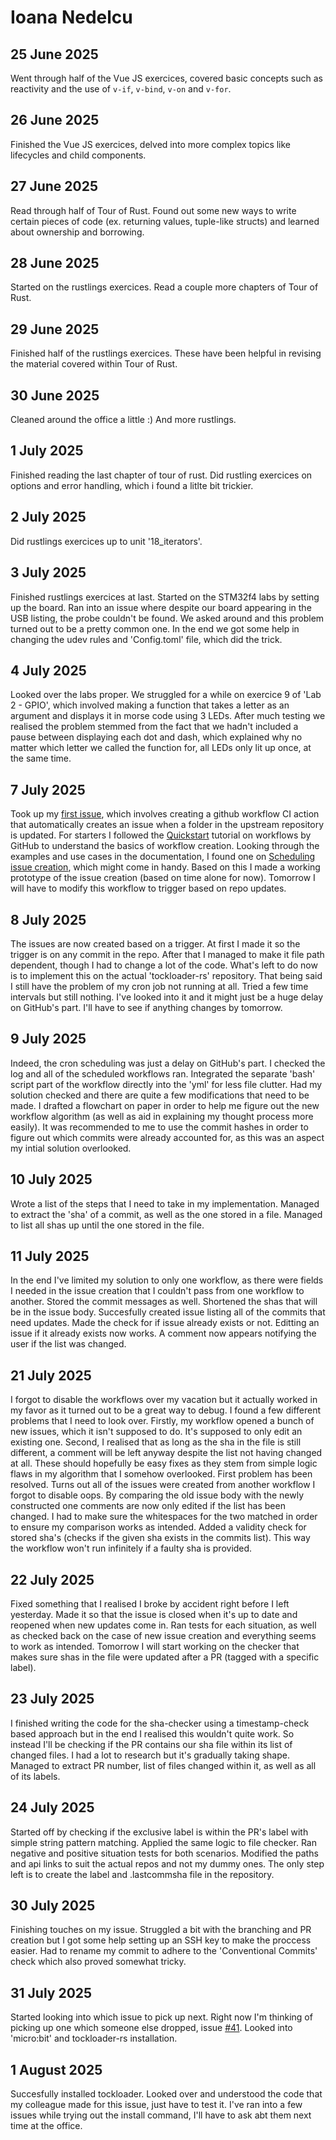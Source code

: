 # Ioana Nedelcu

## 25 June 2025
Went through half of the Vue JS exercices, covered basic concepts such as reactivity and the use of `v-if`, `v-bind`, `v-on` and `v-for`.

## 26 June 2025
Finished the Vue JS exercices, delved into more complex topics like lifecycles and child components.

## 27 June 2025
Read through half of Tour of Rust. Found out some new ways to write certain pieces of code (ex. returning values, tuple-like structs) and learned about ownership and borrowing.

## 28 June 2025
Started on the rustlings exercices. Read a couple more chapters of Tour of Rust.

## 29 June 2025
Finished half of the rustlings exercices. These have been helpful in revising the material covered within Tour of Rust. 

## 30 June 2025
Cleaned around the office a little :) And more rustlings.

## 1 July 2025
Finished reading the last chapter of tour of rust. Did rustling exercices on options and error handling, which i found a litlte bit trickier. 

## 2 July 2025
Did rustlings exercices up to unit '18_iterators'. 

## 3 July 2025
Finished rustlings exercices at last. Started on the STM32f4 labs by setting up the board. Ran into an issue where despite our board appearing in the USB listing, the probe couldn't be found. We asked around and this problem turned out to be a pretty common one. In the end we got some help in changing the udev rules and 'Config.toml' file, which did the trick.

## 4 July 2025
Looked over the labs proper. We struggled for a while on exercice 9 of 'Lab 2 - GPIO', which involved making a function that takes a letter as an argument and displays it in morse code using 3 LEDs. After much testing we realised the problem stemmed from the fact that we hadn't included a pause between displaying each dot and dash, which explained why no matter which letter we called the function for, all LEDs only lit up once, at the same time. 

## 7 July 2025
Took up my [first issue](https://github.com/WyliodrinEmbeddedIoT/tockloader-rs/issues/45), which involves creating a github workflow CI action that automatically creates  an issue when a folder in the upstream repository is updated. For starters I followed the [Quickstart](https://docs.github.com/en/actions/get-started/quickstart) tutorial on workflows by GitHub to understand the basics of workflow creation. Looking through the examples and use cases in the documentation, I found one on [Scheduling issue creation](https://docs.github.com/en/actions/how-tos/use-cases-and-examples/project-management/scheduling-issue-creation), which might come in handy. Based on this I made a working prototype of the issue creation (based on time alone for now). Tomorrow I will have to modify this workflow to trigger based on repo updates.

## 8 July 2025
The issues are now created based on a trigger. At first I made it so the trigger is on any commit in the repo. After that I managed to make it file path dependent, though I had to change a lot of the code. What's left to do now is to implement this on the actual 'tockloader-rs' repository. That being said I still have the problem of my cron job not running at all. Tried a few time intervals but still nothing. I've looked into it and it might just be a huge delay on GitHub's part. I'll have to see if anything changes by tomorrow.

## 9 July 2025
Indeed, the cron scheduling was just a delay on GitHub's part. I checked the log and all of the scheduled workflows ran. Integrated the separate 'bash' script part of the workflow directly into the 'yml' for less file clutter. Had my solution checked and there are quite a few modifications that need to be made. I drafted a flowchart on paper in order to help me figure out the new workflow algorithm (as well as aid in explaining my thought process more easily). It was recommended to me to use the commit hashes in order to figure out which commits were already accounted for, as this was an aspect my intial solution overlooked.

## 10 July 2025
Wrote a list of the steps that I need to take in my implementation. Managed to extract the 'sha' of a commit, as well as the one stored in a file. Managed to list all shas up until the one stored in the file.

## 11 July 2025
In the end I've limited my solution to only one workflow, as there were fields I needed in the issue creation that I couldn't pass from one workflow to another. Stored the commit messages as well. Shortened the shas that will be in the issue body. Succesfully created issue listing all of the commits that need updates. Made the check for if issue already exists or not. Editting an issue if it already exists now works. A comment now appears notifying the user if the list was changed.

## 21 July 2025
I forgot to disable the workflows over my vacation but it actually worked in my favor as it turned out to be a great way to debug. I found a few different problems that I need to look over. Firstly, my workflow opened a bunch of new issues, which it isn't supposed to do. It's supposed to only edit an existing one. Second, I realised that as long as the sha in the file is still different, a comment will be left anyway despite the list not having changed at all. These should hopefully be easy fixes as they stem from simple logic flaws in my algorithm that I somehow overlooked.
First problem has been resolved. Turns out all of the issues were created from another workflow I forgot to disable oops. By comparing the old issue body with the newly constructed one comments are now only edited if the list has been changed. I had to make sure the whitespaces for the two matched in order to ensure my comparison works as intended. Added a validity check for stored sha's (checks if the given sha exists in the commits list). This way the workflow won't run infinitely if a faulty sha is provided.

## 22 July 2025
Fixed something that I realised I broke by accident right before I left yesterday. Made it so that the issue is closed when it's up to date and reopened when new updates come in. Ran tests for each situation, as well as checked back on the case of new issue creation and everything seems to work as intended. Tomorrow I will start working on the checker that makes sure shas in the file were updated after a PR (tagged with a specific label).

## 23 July 2025
I finished writing the code for the sha-checker using a timestamp-check based approach but in the end I realised this wouldn't quite work. So instead I'll be checking if the PR contains our sha file within its list of changed files. I had a lot to research but it's gradually taking shape. Managed to extract PR number, list of files changed within it, as well as all of its labels.

## 24 July 2025
Started off by checking if the exclusive label is within the PR's label with simple string pattern matching. Applied the same logic to file checker. Ran negative and positive situation tests for both scenarios. Modified the paths and api links to suit the actual repos and not my dummy ones. The only step left is to create the label and .lastcommsha file in the repository.

## 30 July 2025
Finishing touches on my issue. Struggled a bit with the branching and PR creation but I got some help setting up an SSH key to make the proccess easier. Had to rename my commit to adhere to the 'Conventional Commits' check which also proved somewhat tricky.

## 31 July 2025
Started looking into which issue to pick up next. Right now I'm thinking of picking up one which someone else dropped, issue [#41](https://github.com/WyliodrinEmbeddedIoT/tockloader-rs/issues/48). Looked into 'micro:bit' and tockloader-rs installation.

## 1 August 2025
Succesfully installed tockloader. Looked over and understood the code that my colleague made for this issue, just have to test it. I've ran into a few issues while trying out the install command, I'll have to ask abt them next time at the office.
